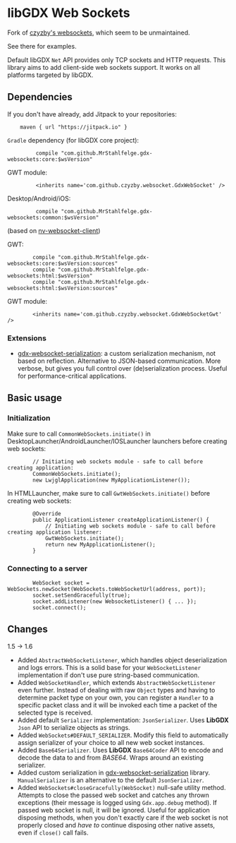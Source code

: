 # libGDX Web Sockets

Fork of [czyzby's websockets](https://github.com/czyzby/gdx-lml/tree/master/websocket), which seem to be unmaintained.

See there for examples.

Default libGDX `Net` API provides only TCP sockets and HTTP requests. This library aims to add client-side web sockets support.
It works on all platforms targeted by libGDX.

## Dependencies
If you don't have already, add Jitpack to your repositories:

        maven { url "https://jitpack.io" }

`Gradle` dependency (for libGDX core project):
```
         compile "com.github.MrStahlfelge.gdx-websockets:core:$wsVersion"
```

GWT module:
```
         <inherits name='com.github.czyzby.websocket.GdxWebSocket' />
```

Desktop/Android/iOS:
```
         compile "com.github.MrStahlfelge.gdx-websockets:common:$wsVersion"
```

(based on [nv-websocket-client](https://github.com/TakahikoKawasaki/nv-websocket-client))

GWT:
```
        compile "com.github.MrStahlfelge.gdx-websockets:core:$wsVersion:sources"
        compile "com.github.MrStahlfelge.gdx-websockets:html:$wsVersion"
        compile "com.github.MrStahlfelge.gdx-websockets:html:$wsVersion:sources"
```

GWT module:
```
        <inherits name='com.github.czyzby.websocket.GdxWebSocketGwt' />
```

### Extensions

- [gdx-websocket-serialization](https://github.com/MrStahlfelge/gdx-websockets/tree/master/serialization): a custom serialization mechanism, not based on reflection. Alternative to JSON-based communication. More verbose, but gives you full control over (de)serialization process. Useful for performance-critical applications.

## Basic usage

### Initialization

Make sure to call `CommonWebSockets.initiate()` in DesktopLauncher/AndroidLauncher/IOSLauncher launchers before creating web sockets:
```
        // Initiating web sockets module - safe to call before creating application:
        CommonWebSockets.initiate();
        new LwjglApplication(new MyApplicationListener());
```

In HTMLLauncher, make sure to call `GwtWebSockets.initiate()` before creating web sockets:
```
        @Override
        public ApplicationListener createApplicationListener() {
            // Initiating web sockets module - safe to call before creating application listener:
            GwtWebSockets.initiate();
            return new MyApplicationListener();
        }
```

### Connecting to a server

```
        WebSocket socket = WebSockets.newSocket(WebSockets.toWebSocketUrl(address, port));
        socket.setSendGracefully(true);
        socket.addListener(new WebsocketListener() { ... });
        socket.connect();
```

## Changes

1.5 -> 1.6

- Added `AbstractWebSocketListener`, which handles object deserialization and logs errors. This is a solid base for your `WebSocketListener` implementation if don't use pure string-based communication. 
- Added `WebSocketHandler`, which extends `AbstractWebSocketListener` even further. Instead of dealing with raw `Object` types and having to determine packet type on your own, you can register a `Handler` to a specific packet class and it will be invoked each time a packet of the selected type is received.
- Added default `Serializer` implementation: `JsonSerializer`. Uses **LibGDX** `Json` API to serialize objects as strings.
- Added `WebSockets#DEFAULT_SERIALIZER`. Modify this field to automatically assign serializer of your choice to all new web socket instances.
- Added `Base64Serializer`. Uses **LibGDX** `Base64Coder` API to encode and decode the data to and from *BASE64*. Wraps around an existing serializer.
- Added custom serialization in [gdx-websocket-serialization](natives/serialization) library. `ManualSerializer` is an alternative to the default `JsonSerializer`.
- Added `WebSockets#closeGracefully(WebSocket)` null-safe utility method. Attempts to close the passed web socket and catches any thrown exceptions (their message is logged using `Gdx.app.debug` method). If passed web socket is null, it will be ignored. Useful for application disposing methods, when you don't exactly care if the web socket is not properly closed and *have to* continue disposing other native assets, even if `close()` call fails.
